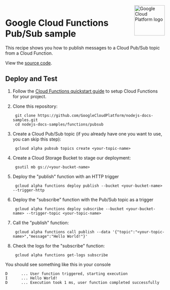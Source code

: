 <img src="https://avatars2.githubusercontent.com/u/2810941?v=3&s=96" alt="Google Cloud Platform logo" title="Google Cloud Platform" align="right" height="96" width="96"/>

# Google Cloud Functions Pub/Sub sample

This recipe shows you how to publish messages to a Cloud Pub/Sub topic from a
Cloud Function.

View the [source code][code].

[code]: index.js

## Deploy and Test

1. Follow the [Cloud Functions quickstart guide](https://cloud.google.com/functions/quickstart)
to setup Cloud Functions for your project.

1. Clone this repository:

        git clone https://github.com/GoogleCloudPlatform/nodejs-docs-samples.git
        cd nodejs-docs-samples/functions/pubsub

1. Create a Cloud Pub/Sub topic (if you already have one you want to use, you
can skip this step):

        gcloud alpha pubsub topics create <your-topic-name>

1. Create a Cloud Storage Bucket to stage our deployment:

        gsutil mb gs://<your-bucket-name>

1. Deploy the "publish" function with an HTTP trigger

        gcloud alpha functions deploy publish --bucket <your-bucket-name> --trigger-http

1. Deploy the "subscribe" function with the Pub/Sub topic as a trigger

        gcloud alpha functions deploy subscribe --bucket <your-bucket-name> --trigger-topic <your-topic-name>

1. Call the "publish" function:

        gcloud alpha functions call publish --data '{"topic":"<your-topic-name>","message":"Hello World!"}'

1. Check the logs for the "subscribe" function:

        gcloud alpha functions get-logs subscribe

You should see something like this in your console
```
D      ... User function triggered, starting execution
I      ... Hello World!
D      ... Execution took 1 ms, user function completed successfully
```
